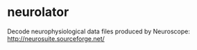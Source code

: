 # neurolator
Decode neurophysiological data files produced by Neuroscope: http://neurosuite.sourceforge.net/
